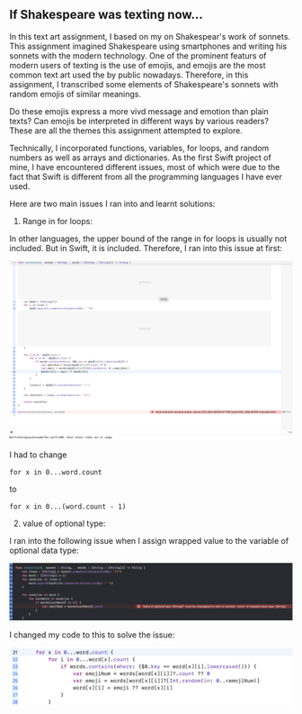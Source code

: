 ## If Shakespeare was texting now...

In this text art assignment, I based on my on Shakespear's work of sonnets. This assignment imagined Shakespeare using smartphones and writing his sonnets with the modern technology. One of the prominent featurs of modern users of texting is the use of emojis, and emojis are the most common text art used the by public nowadays. Therefore, in this assignment, I transcribed some elements of Shakespeare's sonnets with random emojis of similar meanings. 

Do these emojis express a more vivd message and emotion than plain texts? Can emojis be interpreted in different ways by various readers? These are all the themes this assignment attempted to explore.

Technically, I incorporated functions, variables, for loops, and random numbers as well as arrays and dictionaries. As the first Swift project of mine, I have encountered different issues, most of which were due to the fact that Swift is different from all the programming languages I have ever used. 

Here are two main issues I ran into and learnt solutions:

1. Range in for loops:

In other languages, the upper bound of the range in for loops is usually not included. But in Swift, it is included. Therefore, I ran into this issue at first:

![Range Issue](https://github.com/Yupu-Chen/molab-2024-01-Yupu/blob/main/Week01/range%20issue.png)

I had to change 

```Swi
for x in 0...word.count
```

to

```Sw
for x in 0...(word.count - 1)
```

2. value of optional type:

I ran into the following issue when I assign wrapped value to the variable of optional data type:

![unwrapped value](https://github.com/Yupu-Chen/molab-2024-01-Yupu/blob/main/Week01/unwrapped.png)

I changed my code to this to solve the issue:

![solution](https://github.com/Yupu-Chen/molab-2024-01-Yupu/blob/main/Week01/wrapped.png)
